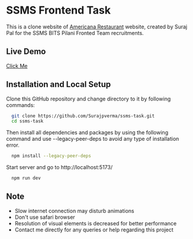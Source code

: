 
# SSMS Frontend Task

This is a clone website of [Americana Restaurant](https://americanalasvegas.com/) website, created by Suraj Pal for the SSMS BITS Pilani Fronted Team recruitments.


## Live Demo

[Click Me](https://ssms-spv.netlify.app/)


## Installation and Local Setup

Clone this GitHub repository and change directory to it by following commands:

```bash
  git clone https://github.com/Surajpverma/ssms-task.git
  cd ssms-task
```
    
Then install all dependencies and packages by using the following command and use --legacy-peer-deps to avoid any type of installation error.
```bash
  npm install --legacy-peer-deps
```
Start server and go to http://localhost:5173/
```bash
  npm run dev
```
## Note

- Slow internet connection may disturb animations
- Don't use safari browser
- Resolution of visual elements is decreased for better performance
- Contact me directly for any queries or help regarding this project

